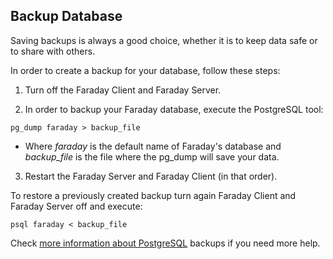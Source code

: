 ## Backup Database

Saving backups is always a good choice, whether it is to keep data safe or to share with others.

In order to create a backup for your database, follow these steps:

1. Turn off the Faraday Client and Faraday Server.

2. In order to backup your Faraday database, execute the PostgreSQL tool:
```
pg_dump faraday > backup_file
```
- Where _faraday_ is the default name of Faraday's database and _backup_file_ is the file where the pg_dump will save your data.

3. Restart the Faraday Server and Faraday Client (in that order).

To restore a previously created backup turn again Faraday Client and Faraday Server off and execute:
```
psql faraday < backup_file
```

Check [more information about PostgreSQL](https://www.postgresql.org/docs/9.1/static/backup-dump.html) backups if you need more help.